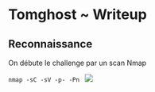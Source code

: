 <h1>Tomghost ~ Writeup</h1>
<h2>Reconnaissance</h2>
<p>On débute le challenge par un scan Nmap</p>
<code>nmap -sC -sV -p- -Pn <TARGET_IP></code>
<img src="writeup_files/nmap.png>
<p>Nous identifions les services suivants :</p>
<ul>
	<li>OpenSSH (22)</li>
	<li>? (53)</li>
	<li>Ajp13 (8009)</li>
	<li>Apache Tomcat (8080)</li>
</ul>
<p>Il s'avère que le service Ajp13 soit vulnérable aux injections de commandes</p>
<h2>Exploitation</h2>
<p>Grâce à l'exploit déniché plus tôt, nous allons pouvoir lir certaines ressources normalement innaccessible par le commun des mortels...notamment un fichier de configuration XML du service Ajp13</p>
<code>python3 ajpShooter.py http://<TARGET_IP>:<HTTP_PORT> <AJP_PORT> /WEB-INF/web.xml read</code>
<img src="writeup_files/ajpShooter.png>
